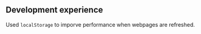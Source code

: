 

## Development experience

Used `localStorage` to imporve performance when webpages are refreshed.